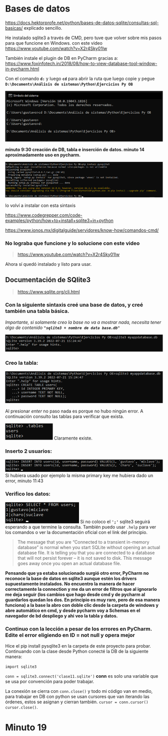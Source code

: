 # Bases de datos
https://docs.hektorprofe.net/python/bases-de-datos-sqlite/consultas-sql-basicas/ explicado sencillo.

He instalado sqlite3 a través de CMD, pero tuve que volver sobre mis pasos para que funcione en Windows. 
con este video https://www.youtube.com/watch?v=X2r4Sky01lw

También instale el plugin de DB en PyCharm gracias a: 
https://www.foxinfotech.in/2018/08/how-to-view-database-tool-window-in-pycharm.html 


Con el comando **`d:`** y luego **`cd`** para abrir la ruta que luego copie y pegue 
**`D:\Documents\Análisis de sistemas\Python\Ejercicios Py OB`** 

![img_27.png](img_27.png)

**minuto 9:30 creación de DB, tabla e inserción de datos. minuto 14 aproximadamente uso en pycharm.** 

![img_28.png](img_28.png)

lo volví a instalar con esta sintaxis

https://www.codegrepper.com/code-examples/python/how+to+install+sqlite3+in+python

https://www.ionos.mx/digitalguide/servidores/know-how/comandos-cmd/

### No lograba que funcione y lo solucione con este video

> https://www.youtube.com/watch?v=X2r4Sky01lw

Ahora sí quedó instalado y listo para usar. 
## Documentación de SQlite3 

> https://www.sqlite.org/cli.html

### Con la siguiente sintaxis creé una base de datos, y creé también una tabla básica. 

*Importante, si solamente creo la base no va a mostrar nada, necesita tener algo de contenido* 
***`"sqlite3 + nombre de data base.db"`***

![img_29.png](img_29.png)

### Creo la tabla:

![img_30.png](img_30.png)

Al presionar *enter* no paso nada es porque no hubo ningún error. A continuación consulto las tablas para verificar 
que exista.

![img_31.png](img_31.png) Claramente existe.

### Inserto 2 usuarios: 

![img_32.png](img_32.png)
Si hubiera usado por ejemplo la misma primary key me hubiera dado un error, minuto 11:43

### Verifico los datos: 

![img_33.png](img_33.png) Si no coloco el **`';'`** sqlite3 seguirá esperando a que termine la consulta. 
También puedo usar `.help` para ver los comandos o ver la documentación oficial con el link del principio.

> The message that you are “Connected to a transient in-memory database” is normal when you start SQLite without 
> opening an actual database file. It is telling you that you are connected to a database that will not persist forever 
> – it is not saved to disk. This message goes away once you open an actual database file.

**Pensando que ya estaba solucionado surgió otro error, PyCharm no reconoce la base de datos en sqlite3 aunque estén 
los drivers supuestamente instalados. No encuentro la manera de hacer correctamente la connection y me da un error de 
filtros que al ignorarlo me deja seguir (los cambios que hago desde cmd y de pycharm al guardarlos quedan los dos. 
En principio es muy raro, pero de esa manera funciona) a la base la abro con doble clic desde la carpeta de windows y 
abre automático en cmd, y desde pycharm voy a Schemas en el navegador de bd despliego y ahi veo la tabla y datos.**

### Continuo con la lección a pesar de los errores en PyCharm. Edite el error eligiendo en ID = not null y opera mejor

Hice el pip install pysqlite3 en la carpeta de este proyecto para probar. Continuando con la clase desde Python conecté
la DB de la siguiente manera: 

``import sqlite3``

``conn = sqlite3.connect('clase11.sqlite')`` 
**conn** es solo una variable que se usa por convención para poder trabajar.

La conexión se cierra con `conn.close()` y todo mi código van en medio, para trabajar en DB con python se usan cursores 
que van iterando las órdenes, estos se asignan y cierran también. `cursor = conn.cursor()` 
`cursor.close()`. 

# Minuto 19 


